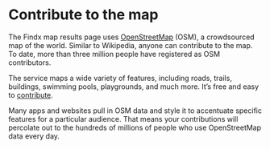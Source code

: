 # Contribute to the map
The Findx map results page uses [OpenStreetMap](http://www.openstreetmap.org/) (OSM), a crowdsourced map of the world.  Similar to Wikipedia, anyone can contribute to the map. To date, more than three million people have registered as OSM contributors. 


The service maps a wide variety of features, including roads, trails, buildings, swimming pools, playgrounds, and much more. It’s free and easy to [contribute](http://wiki.openstreetmap.org/wiki/Contribute_map_data).


Many apps and websites pull in OSM data and style it to accentuate specific features for a particular audience. That means your contributions will percolate out to the hundreds of millions of people who use OpenStreetMap data every day.
